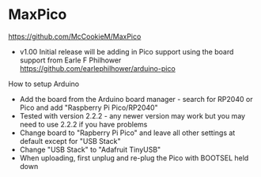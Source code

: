 
# MaxPico

https://github.com/McCookieM/MaxPico

* v1.00 Initial release will be adding in Pico support using the board support from Earle F Philhower
  https://github.com/earlephilhower/arduino-pico

How to setup Arduino

* Add the board from the Arduino board manager - search for RP2040 or Pico and add "Raspberry Pi Pico/RP2040"
* Tested with version 2.2.2 - any newer version may work but you may need to use 2.2.2 if you have problems
* Change board to "Rapberry Pi Pico" and leave all other settings at default except for "USB Stack"
* Change "USB Stack" to "Adafruit TinyUSB"
* When uploading, first unplug and re-plug the Pico with BOOTSEL held down
